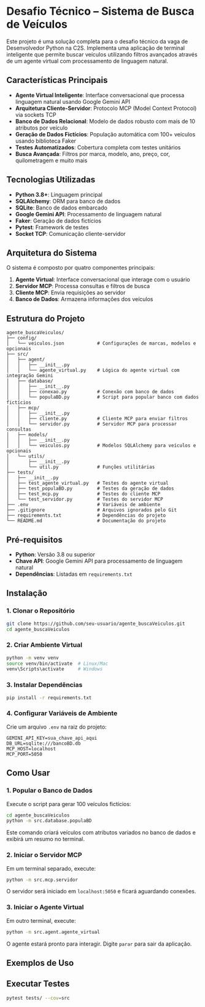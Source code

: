 # Desafio Técnico – Sistema de Busca de Veículos

Este projeto é uma solução completa para o desafio técnico da vaga de Desenvolvedor Python na C2S. Implementa uma aplicação de terminal inteligente que permite buscar veículos utilizando filtros avançados através de um agente virtual com processamento de linguagem natural.

## Características Principais

- **Agente Virtual Inteligente**: Interface conversacional que processa linguagem natural usando Google Gemini API
- **Arquitetura Cliente-Servidor**: Protocolo MCP (Model Context Protocol) via sockets TCP
- **Banco de Dados Relacional**: Modelo de dados robusto com mais de 10 atributos por veículo
- **Geração de Dados Fictícios**: População automática com 100+ veículos usando biblioteca Faker
- **Testes Automatizados**: Cobertura completa com testes unitários
- **Busca Avançada**: Filtros por marca, modelo, ano, preço, cor, quilometragem e muito mais

## Tecnologias Utilizadas

- **Python 3.8+**: Linguagem principal
- **SQLAlchemy**: ORM para banco de dados
- **SQLite**: Banco de dados embarcado
- **Google Gemini API**: Processamento de linguagem natural
- **Faker**: Geração de dados fictícios
- **Pytest**: Framework de testes
- **Socket TCP**: Comunicação cliente-servidor

## Arquitetura do Sistema

O sistema é composto por quatro componentes principais:

1. **Agente Virtual**: Interface conversacional que interage com o usuário
2. **Servidor MCP**: Processa consultas e filtros de busca
3. **Cliente MCP**: Envia requisições ao servidor
4. **Banco de Dados**: Armazena informações dos veículos

## Estrutura do Projeto

```
agente_buscaVeiculos/
├── config/
│   └── veiculos.json            # Configurações de marcas, modelos e opcionais
├── src/
│   ├── agent/
│   │   ├── __init__.py
│   │   └── agente_virtual.py    # Lógica do agente virtual com integração Gemini
│   ├── database/
│   │   ├── __init__.py
│   │   ├── conexao.py           # Conexão com banco de dados
│   │   └── populaBD.py          # Script para popular banco com dados fictícios
│   ├── mcp/
│   │   ├── __init__.py
│   │   ├── cliente.py           # Cliente MCP para enviar filtros
│   │   └── servidor.py          # Servidor MCP para processar consultas
│   ├── models/
│   │   ├── __init__.py
│   │   └── veiculos.py          # Modelos SQLAlchemy para veículos e opcionais
│   └── utils/
│       ├── __init__.py
│       └── util.py              # Funções utilitárias
├── tests/
│   ├── __init__.py
│   ├── test_agente_virtual.py   # Testes do agente virtual
│   ├── test_populaBD.py         # Testes da geração de dados
│   ├── test_mcp.py              # Testes do cliente MCP
│   └── test_servidor.py         # Testes do servidor MCP
├── .env                         # Variáveis de ambiente
├── .gitignore                   # Arquivos ignorados pelo Git
├── requirements.txt             # Dependências do projeto
└── README.md                    # Documentação do projeto
```

## Pré-requisitos

- **Python**: Versão 3.8 ou superior
- **Chave API**: Google Gemini API para processamento de linguagem natural
- **Dependências**: Listadas em `requirements.txt`

## Instalação

### 1. Clonar o Repositório

```bash
git clone https://github.com/seu-usuario/agente_buscaVeiculos.git
cd agente_buscaVeiculos
```

### 2. Criar Ambiente Virtual

```bash
python -m venv venv
source venv/bin/activate  # Linux/Mac
venv\Scripts\activate     # Windows
```

### 3. Instalar Dependências

```bash
pip install -r requirements.txt
```

### 4. Configurar Variáveis de Ambiente

Crie um arquivo `.env` na raiz do projeto:

```env
GEMINI_API_KEY=sua_chave_api_aqui
DB_URL=sqlite:///bancoBD.db
MCP_HOST=localhost
MCP_PORT=5050
```

## Como Usar

### 1. Popular o Banco de Dados

Execute o script para gerar 100 veículos fictícios:

```bash
cd agente_buscaVeiculos
python -m src.database.populaBD
```

Este comando criará veículos com atributos variados no banco de dados e exibirá um resumo no terminal.

### 2. Iniciar o Servidor MCP

Em um terminal separado, execute:

```bash
python -m src.mcp.servidor
```

O servidor será iniciado em `localhost:5050` e ficará aguardando conexões.

### 3. Iniciar o Agente Virtual

Em outro terminal, execute:

```bash
python -m src.agent.agente_virtual
```

O agente estará pronto para interagir. Digite `parar` para sair da aplicação.

## Exemplos de Uso




## Executar Testes

```bash
pytest tests/ --cov=src 
```






